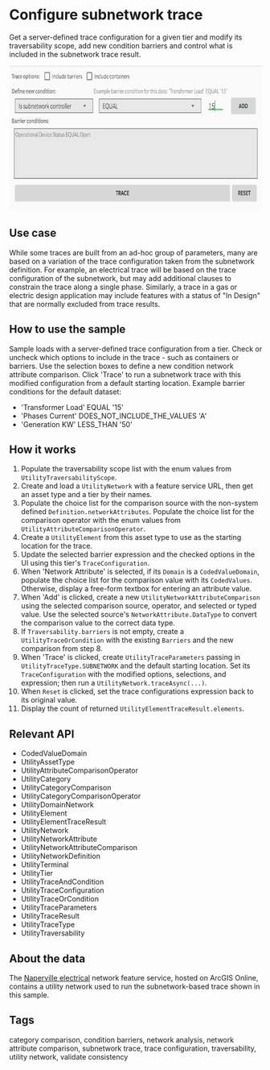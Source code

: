 # Configure subnetwork trace

Get a server-defined trace configuration for a given tier and modify its traversability scope, add new condition barriers and control what is included in the subnetwork trace result.

![Image of configure subnetwork trace](configure-subnetwork-trace.png)

## Use case

While some traces are built from an ad-hoc group of parameters, many are based on a variation of the trace configuration taken from the subnetwork definition. For example, an electrical trace will be based on the trace configuration of the subnetwork, but may add additional clauses to constrain the trace along a single phase. Similarly, a trace in a gas or electric design application may include features with a status of "In Design" that are normally excluded from trace results.

## How to use the sample

Sample loads with a server-defined trace configuration from a tier. Check or uncheck which options to include in the trace - such as containers or barriers. Use the selection boxes to define a new condition network attribute comparison. Click 'Trace' to run a subnetwork trace with this modified configuration from a default starting location.
Example barrier conditions for the default dataset:
* 'Transformer Load' EQUAL '15'
* 'Phases Current' DOES_NOT_INCLUDE_THE_VALUES 'A'
* 'Generation KW' LESS_THAN '50'

## How it works

1. Populate the traversability scope list with the enum values from `UtilityTraversabilityScope`.
2. Create and load a `UtilityNetwork` with a feature service URL, then get an asset type and a tier by their names.
3. Populate the choice list for the comparison source with the non-system defined `Definition.networkAttributes`.  Populate the choice list for the comparison operator with the enum values from `UtilityAttributeComparisonOperator`.
4. Create a `UtilityElement` from this asset type to use as the starting location for the trace.
5. Update the selected barrier expression and the checked options in the UI using this tier's `TraceConfiguration`.
6. When 'Network Attribute' is selected, if its `Domain` is a `CodedValueDomain`, populate the choice list for the comparison value with its `CodedValues`.  Otherwise, display a free-form textbox for entering an attribute value.
7. When 'Add' is clicked, create a new `UtilityNetworkAttributeComparison` using the selected comparison source, operator, and selected or typed value. Use the selected source's `NetworkAttribute.DataType` to convert the comparison value to the correct data type.
8. If `Traversability.barriers` is not empty, create a `UtilityTraceOrCondition` with the existing `Barriers` and the new comparison from step 8.
9. When 'Trace' is clicked, create `UtilityTraceParameters` passing in `UtilityTraceType.SUBNETWORK` and the default starting location.  Set its `TraceConfiguration` with the modified options, selections, and expression; then run a `UtilityNetwork.traceAsync(...)`.
10. When `Reset` is clicked, set the trace configurations expression back to its original value.
11. Display the count of returned `UtilityElementTraceResult.elements`.

## Relevant API

* CodedValueDomain
* UtilityAssetType
* UtilityAttributeComparisonOperator
* UtilityCategory
* UtilityCategoryComparison
* UtilityCategoryComparisonOperator
* UtilityDomainNetwork
* UtilityElement
* UtilityElementTraceResult
* UtilityNetwork
* UtilityNetworkAttribute
* UtilityNetworkAttributeComparison
* UtilityNetworkDefinition
* UtilityTerminal
* UtilityTier
* UtilityTraceAndCondition
* UtilityTraceConfiguration
* UtilityTraceOrCondition
* UtilityTraceParameters
* UtilityTraceResult
* UtilityTraceType
* UtilityTraversability

## About the data

The [Naperville electrical](https://sampleserver7.arcgisonline.com/arcgis/rest/services/UtilityNetwork/NapervilleElectric/FeatureServer)  network feature service, hosted on ArcGIS Online, contains a utility network used to run the subnetwork-based trace shown in this sample.

## Tags

category comparison, condition barriers, network analysis, network attribute comparison, subnetwork trace, trace configuration, traversability, utility network, validate consistency
